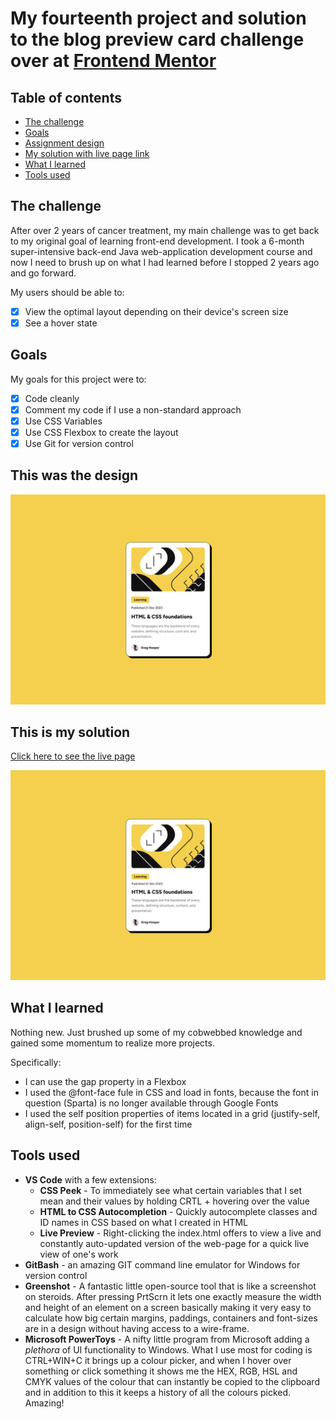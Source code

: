 # My fourteenth project and solution to the blog preview card challenge over at [Frontend Mentor](https://www.frontendmentor.io/challenges)

## Table of contents
- [The challenge](#the-challenge)
- [Goals](#goals)
- [Assignment design](#this-was-the-design)
- [My solution with live page link](#this-is-my-solution)
- [What I learned](#what-i-learned)
- [Tools used](#tools-used)


## The challenge

After over 2 years of cancer treatment, my main challenge was to get back to my original goal of learning front-end development. I took a 6-month super-intensive back-end Java web-application development course and now I need to brush up on what I had learned before I stopped 2 years ago and go forward.

My users should be able to:

- [x] View the optimal layout depending on their device's screen size
- [x] See a hover state

## Goals

My goals for this project were to:

- [x] Code cleanly
- [x] Comment my code if I use a non-standard approach
- [x] Use CSS Variables
- [x] Use CSS Flexbox to create the layout
- [x] Use Git for version control

## This was the design

![](./design/desktop-design.jpg)

## This is my solution

[Click here to see the live page](https://arthurpog.github.io/blog-preview-card/)

![](./design/my-solution.png)

## What I learned

Nothing new. Just brushed up some of my cobwebbed knowledge and gained some momentum to realize more projects.

Specifically:

- I can use the gap property in a Flexbox
- I used the @font-face fule in CSS and load in fonts, because the font in question (Sparta) is no longer available through Google Fonts
- I used the self position properties of items located in a grid (justify-self, align-self, position-self) for the first time

## Tools used

- **VS Code** with a few extensions:
  - **CSS Peek** - To immediately see what certain variables that I set mean and their values by holding CRTL + hovering over the value
  - **HTML to CSS Autocompletion** - Quickly autocomplete classes and ID names in CSS based on what I created in HTML
  - **Live Preview** - Right-clicking the index.html offers to view a live and constantly auto-updated version of the web-page for a quick live view of one's work
- **GitBash** - an amazing GIT command line emulator for Windows for version control
- **Greenshot** - A fantastic little open-source tool that is like a screenshot on steroids. After pressing PrtScrn it lets one exactly measure the width and height of an element on a screen basically making it very easy to calculate how big certain margins, paddings, containers and font-sizes are in a design without having access to a wire-frame.
- **Microsoft PowerToys** - A nifty little program from Microsoft adding a *plethora* of UI functionality to Windows. What I use most for coding is CTRL+WIN+C it brings up a colour picker, and when I hover over something or click something it shows me the HEX, RGB, HSL and CMYK values of the colour that can instantly be copied to the clipboard and in addition to this it keeps a history of all the colours picked. Amazing!
